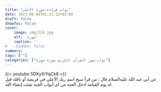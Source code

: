 ```yaml
---
title: "ثواب قراءة سورة الأعلى"
date: 2023-06-04T01:21:13+03:00
draft: false
ShowToc: False
cover:
    image: img/224.jpg
    alt: 'صورة'
    caption: ''
#    hidden: false
summary: 
tags: [""]
categories: ["ثواب سور القرآن الكريم سورة سورة"]
---
```

{{< youtube 5DXyXiYqCk8 >}} 
<br>
عن أبي عبد الله عليه‌السلام
قال : من قرأ سبح اسم ربك الأعلى في فريضة أو نافلة قيل له يوم القيامة
ادخل الجنة من أي أبواب الجنة شئت إنشاء الله.

